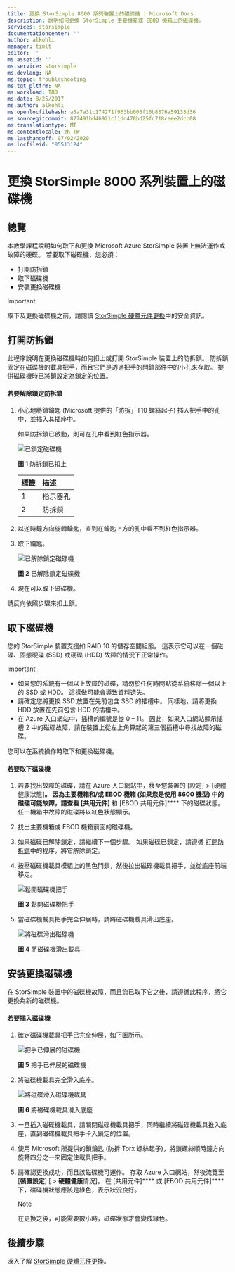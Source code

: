 ```yaml
---
title: 更換 StorSimple 8000 系列裝置上的磁碟機 | Microsoft Docs
description: 說明如何更換 StorSimple 主要機箱或 EBOD 機箱上的磁碟機。
services: storsimple
documentationcenter: ''
author: alkohli
manager: timlt
editor: ''
ms.assetid: ''
ms.service: storsimple
ms.devlang: NA
ms.topic: troubleshooting
ms.tgt_pltfrm: NA
ms.workload: TBD
ms.date: 8/25/2017
ms.author: alkohli
ms.openlocfilehash: a5a7a31c174271f963bb005f10b8376a59133d36
ms.sourcegitcommit: 877491bd46921c11dd478bd25fc718ceee2dcc08
ms.translationtype: MT
ms.contentlocale: zh-TW
ms.lasthandoff: 07/02/2020
ms.locfileid: "85513124"
---
```

# <a name="replace-a-disk-drive-on-your-storsimple-8000-series-device"></a>更換 StorSimple 8000 系列裝置上的磁碟機

## <a name="overview"></a>總覽
本教學課程說明如何取下和更換 Microsoft Azure StorSimple 裝置上無法運作或故障的硬碟。 若要取下磁碟機，您必須：

* 打開防拆鎖
* 取下磁碟機
* 安裝更換磁碟機

> [!IMPORTANT]
> 取下及更換磁碟機之前，請閱讀 [StorSimple 硬體元件更換](storsimple-8000-hardware-component-replacement.md)中的安全資訊。
 

## <a name="disengage-the-antitamper-lock"></a>打開防拆鎖
此程序說明在更換磁碟機時如何扣上或打開 StorSimple 裝置上的防拆鎖。 防拆鎖固定在磁碟機的載具把手，而且它們是透過把手的閂鎖部件中的小孔來存取。 提供磁碟機時已將鎖設定為鎖定的位置。

#### <a name="to-unlock-the-antitamper-lock"></a>若要解除鎖定防拆鎖
1. 小心地將鎖鑰匙 (Microsoft 提供的「防拆」T10 螺絲起子) 插入把手中的孔中，並插入其插座中。 
   
   如果防拆鎖已啟動，則可在孔中看到紅色指示器。
  
    ![已鎖定磁碟機](./media/storsimple-disk-drive-replacement/IC741056.png)
   
    **圖 1** 防拆鎖已扣上
   
   | 標籤 | 描述 |
   |:--- |:--- |
   | 1 |指示器孔 |
   | 2 |防拆鎖 |
2. 以逆時鐘方向旋轉鑰匙，直到在鑰匙上方的孔中看不到紅色指示器。
3. 取下鑰匙。
   
    ![ 已解除鎖定磁碟機](./media/storsimple-disk-drive-replacement/IC741057.png)
   
    **圖 2** 已解除鎖定磁碟機
4. 現在可以取下磁碟機。

請反向依照步驟來扣上鎖。

## <a name="remove-the-disk-drive"></a>取下磁碟機
您的 StorSimple 裝置支援如 RAID 10 的儲存空間組態。 這表示它可以在一個磁碟、固態硬碟 (SSD) 或硬碟 (HDD) 故障的情況下正常操作。

> [!IMPORTANT]
> * 如果您的系統有一個以上故障的磁碟，請勿於任何時間點從系統移除一個以上的 SSD 或 HDD。 這樣做可能會導致資料遺失。
> * 請確定您將更換 SSD 放置在先前包含 SSD 的插槽中。 同樣地，請將更換 HDD 放置在先前包含 HDD 的插槽中。
> * 在 Azure 入口網站中，插槽的編號是從 0 – 11。 因此，如果入口網站顯示插槽 2 中的磁碟故障，請在裝置上從左上角算起的第三個插槽中尋找故障的磁碟。
> 
> 

您可以在系統操作時取下和更換磁碟機。

#### <a name="to-remove-a-drive"></a>若要取下磁碟機
1. 若要找出故障的磁碟，請在 Azure 入口網站中，移至您裝置的 [設定] > [硬體健康狀態]****。 因為主要機箱和/或 EBOD 機箱 (如果您是使用 8600 機型) 中的磁碟可能故障，請查看 [共用元件]**** 和 [EBOD 共用元件]**** 下的磁碟狀態。 任一機箱中故障的磁碟將以紅色狀態顯示。
2. 找出主要機箱或 EBOD 機箱前面的磁碟機。 
3. 如果磁碟已解除鎖定，請繼續下一個步驟。 如果磁碟已鎖定，請遵循 [打開防拆鎖](#disengage-the-antitamper-lock)中的程序，將它解除鎖定。
4. 按壓磁碟機載具模組上的黑色閂鎖，然後拉出磁碟機載具把手，並從底座前端移走。
   
    ![鬆開磁碟機把手](./media/storsimple-disk-drive-replacement/IC741051.png)
   
    **圖 3** 鬆開磁碟機把手
5. 當磁碟機載具把手完全伸展時，請將磁碟機載具滑出底座。 
   
    ![將磁碟滑出磁碟機](./media/storsimple-disk-drive-replacement/IC741052.png)
   
    **圖 4** 將磁碟機滑出載具

## <a name="install-the-replacement-disk-drive"></a>安裝更換磁碟機
在 StorSimple 裝置中的磁碟機故障，而且您已取下它之後，請遵循此程序，將它更換為新的磁碟機。

#### <a name="to-insert-a-drive"></a>若要插入磁碟機
1. 確定磁碟機載具把手已完全伸展，如下圖所示。
   
    ![把手已伸展的磁碟機](./media/storsimple-disk-drive-replacement/IC741044.png)
   
    **圖 5** 把手已伸展的磁碟機
2. 將磁碟機載具完全滑入底座。
   
    ![將磁碟滑入磁碟機載具](./media/storsimple-disk-drive-replacement/IC741045.png)
   
    **圖 6** 將磁碟機載具滑入底座
3. 一旦插入磁碟機載具，請關閉磁碟機載具把手，同時繼續將磁碟機載具推入底座，直到磁碟機載具把手卡入鎖定的位置。
4. 使用 Microsoft 所提供的鎖鑰匙 (防拆 Torx 螺絲起子)，將鎖螺絲順時鐘方向旋轉四分之一來固定住載具把手。
5. 請確認更換成功，而且該磁碟機可運作。 存取 Azure 入口網站，然後流覽至 [**裝置設定**] [  >  **硬體健康**情況]。 在 [共用元件]**** 或 [EBOD 共用元件]**** 下，磁碟機狀態應該是綠色，表示狀況良好。

   
   > [!NOTE]
   > 在更換之後，可能需要數小時，磁碟狀態才會變成綠色。
  
## <a name="next-steps"></a>後續步驟
深入了解 [StorSimple 硬體元件更換](storsimple-8000-hardware-component-replacement.md)。

